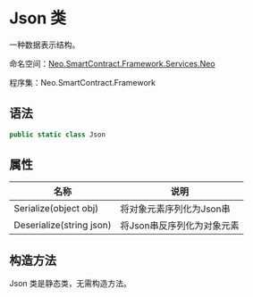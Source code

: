# Json 类

一种数据表示结构。

命名空间：[Neo.SmartContract.Framework.Services.Neo](../neo.md)

程序集：Neo.SmartContract.Framework

## 语法

```c#
public static class Json
```

## 属性

| 名称                                       | 说明                         |
| ---------------------------------------- | -------------------------- |
| Serialize(object obj) | 将对象元素序列化为Json串  |
| Deserialize(string json)        | 将Json串反序列化为对象元素                  |

## 构造方法

Json 类是静态类，无需构造方法。